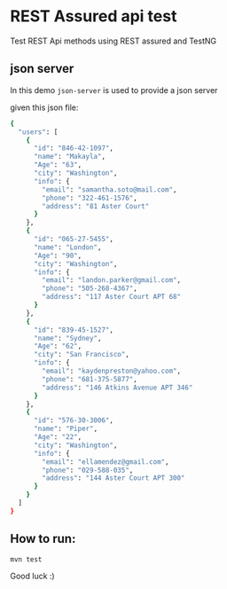 # REST Assured api test
Test REST Api methods using REST assured and TestNG

## json server
In this demo `json-server` is used to provide a json server

given this json file:

```sh
{
  "users": [
    {
      "id": "846-42-1097",
      "name": "Makayla",
      "Age": "63",
      "city": "Washington",
      "info": {
        "email": "samantha.soto@mail.com",
        "phone": "322-461-1576",
        "address": "81 Aster Court"
      }
    },
    {
      "id": "065-27-5455",
      "name": "London",
      "Age": "90",
      "city": "Washington",
      "info": {
        "email": "landon.parker@gmail.com",
        "phone": "505-268-4367",
        "address": "117 Aster Court APT 68"
      }
    },
    {
      "id": "839-45-1527",
      "name": "Sydney",
      "Age": "62",
      "city": "San Francisco",
      "info": {
        "email": "kaydenpreston@yahoo.com",
        "phone": "681-375-5877",
        "address": "146 Atkins Avenue APT 346"
      }
    },
    {
      "id": "576-30-3006",
      "name": "Piper",
      "Age": "22",
      "city": "Washington",
      "info": {
        "email": "ellamendez@gmail.com",
        "phone": "029-588-035",
        "address": "144 Aster Court APT 300"
      }
    }
  ]
}
```
## How to run:
```sh
mvn test
```
Good luck  :)